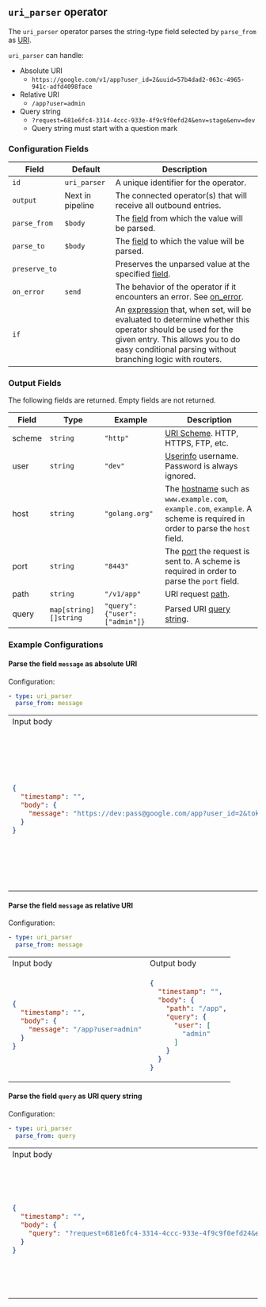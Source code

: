 ## `uri_parser` operator

The `uri_parser` operator parses the string-type field selected by `parse_from` as [URI](https://tools.ietf.org/html/rfc3986).

`uri_parser` can handle:
- Absolute URI
  - `https://google.com/v1/app?user_id=2&uuid=57b4dad2-063c-4965-941c-adfd4098face`
- Relative URI
  - `/app?user=admin`
- Query string
  - `?request=681e6fc4-3314-4ccc-933e-4f9c9f0efd24&env=stage&env=dev`
  - Query string must start with a question mark

### Configuration Fields

| Field         | Default          | Description |
| ---           | ---              | ---         |
| `id`          | `uri_parser`     | A unique identifier for the operator. |
| `output`      | Next in pipeline | The connected operator(s) that will receive all outbound entries. |
| `parse_from`  | `$body`          | The [field](/docs/types/field.md) from which the value will be parsed. |
| `parse_to`    | `$body`          | The [field](/docs/types/field.md) to which the value will be parsed. |
| `preserve_to` |                  | Preserves the unparsed value at the specified [field](/docs/types/field.md). |
| `on_error`    | `send`           | The behavior of the operator if it encounters an error. See [on_error](/docs/types/on_error.md). |
| `if`          |                  | An [expression](/docs/types/expression.md) that, when set, will be evaluated to determine whether this operator should be used for the given entry. This allows you to do easy conditional parsing without branching logic with routers. |


### Output Fields

The following fields are returned. Empty fields are not returned.

| Field  | Type                  | Example                      | Description |
| ---    | ---                   | ---                          | ---         |
| scheme | `string`              | `"http"`                     | [URI Scheme](https://www.iana.org/assignments/uri-schemes/uri-schemes.xhtml). HTTP, HTTPS, FTP, etc. |
| user   | `string`              | `"dev"`                      | [Userinfo](https://tools.ietf.org/html/rfc3986#section-3.2) username. Password is always ignored. |
| host   | `string`              | `"golang.org"`               | The [hostname](https://tools.ietf.org/html/rfc3986#section-3.2.2) such as `www.example.com`, `example.com`, `example`. A scheme is required in order to parse the `host` field. |
| port   | `string`              | `"8443"`                     | The [port](https://tools.ietf.org/html/rfc3986#section-3.2.3) the request is sent to. A scheme is required in order to parse the `port` field. |
| path   | `string`              | `"/v1/app"`                  | URI request [path](https://tools.ietf.org/html/rfc3986#section-3.3). |
| query  | `map[string][]string` | `"query":{"user":["admin"]}` | Parsed URI [query string](https://tools.ietf.org/html/rfc3986#section-3.4). |


### Example Configurations


#### Parse the field `message` as absolute URI

Configuration:
```yaml
- type: uri_parser
  parse_from: message
```

<table>
<tr><td> Input body </td> <td> Output body </td></tr>
<tr>
<td>

```json
{
  "timestamp": "",
  "body": {
    "message": "https://dev:pass@google.com/app?user_id=2&token=001"
  }
}
```

</td>
<td>

```json
{
  "timestamp": "",
  "body": {
    "host": "google.com",
    "path": "/app",
    "query": {
      "user_id": [
        "2"
      ],
      "token": [
        "001"
      ]
    },
    "scheme": "https",
    "user": "dev"
  }
}
```

</td>
</tr>
</table>

#### Parse the field `message` as relative URI

Configuration:
```yaml
- type: uri_parser
  parse_from: message
```

<table>
<tr><td> Input body </td> <td> Output body </td></tr>
<tr>
<td>

```json
{
  "timestamp": "",
  "body": {
    "message": "/app?user=admin"
  }
}
```

</td>
<td>

```json
{
  "timestamp": "",
  "body": {
    "path": "/app",
    "query": {
      "user": [
        "admin"
      ]
    }
  }
}
```

</td>
</tr>
</table>

#### Parse the field `query` as URI query string

Configuration:
```yaml
- type: uri_parser
  parse_from: query
```

<table>
<tr><td> Input body </td> <td> Output body </td></tr>
<tr>
<td>

```json
{
  "timestamp": "",
  "body": {
    "query": "?request=681e6fc4-3314-4ccc-933e-4f9c9f0efd24&env=stage&env=dev"
  }
}
```

</td>
<td>

```json
{
  "timestamp": "",
  "body": {
    "query": {
      "env": [
        "stage",
        "dev"
      ],
      "request": [
        "681e6fc4-3314-4ccc-933e-4f9c9f0efd24"
      ]
    }
  }
}
```

</td>
</tr>
</table>
